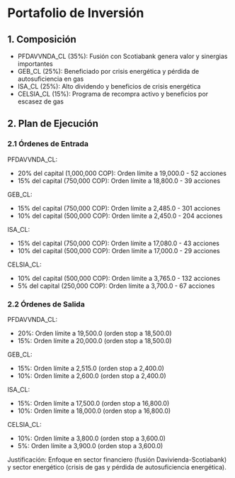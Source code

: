 # Portafolio de Inversión

## 1. Composición

- PFDAVVNDA_CL (35%): Fusión con Scotiabank genera valor y sinergias importantes
- GEB_CL (25%): Beneficiado por crisis energética y pérdida de autosuficiencia en gas
- ISA_CL (25%): Alto dividendo y beneficios de crisis energética
- CELSIA_CL (15%): Programa de recompra activo y beneficios por escasez de gas

## 2. Plan de Ejecución

### 2.1 Órdenes de Entrada

PFDAVVNDA_CL:
- 20% del capital (1,000,000 COP): Orden límite a 19,000.0 - 52 acciones
- 15% del capital (750,000 COP): Orden límite a 18,800.0 - 39 acciones

GEB_CL:
- 15% del capital (750,000 COP): Orden límite a 2,485.0 - 301 acciones
- 10% del capital (500,000 COP): Orden límite a 2,450.0 - 204 acciones

ISA_CL:
- 15% del capital (750,000 COP): Orden límite a 17,080.0 - 43 acciones
- 10% del capital (500,000 COP): Orden límite a 17,000.0 - 29 acciones

CELSIA_CL:
- 10% del capital (500,000 COP): Orden límite a 3,765.0 - 132 acciones
- 5% del capital (250,000 COP): Orden límite a 3,700.0 - 67 acciones

### 2.2 Órdenes de Salida

PFDAVVNDA_CL:
- 20%: Orden límite a 19,500.0 (orden stop a 18,500.0)
- 15%: Orden límite a 20,000.0 (orden stop a 18,500.0)

GEB_CL:
- 15%: Orden límite a 2,515.0 (orden stop a 2,400.0)
- 10%: Orden límite a 2,600.0 (orden stop a 2,400.0)

ISA_CL:
- 15%: Orden límite a 17,500.0 (orden stop a 16,800.0)
- 10%: Orden límite a 18,000.0 (orden stop a 16,800.0)

CELSIA_CL:
- 10%: Orden límite a 3,800.0 (orden stop a 3,600.0)
- 5%: Orden límite a 3,900.0 (orden stop a 3,600.0)

Justificación: Enfoque en sector financiero (fusión Davivienda-Scotiabank) y sector energético (crisis de gas y pérdida de autosuficiencia energética). 